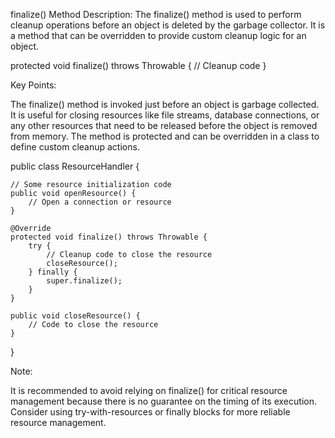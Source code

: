 finalize() Method
Description:
The finalize() method is used to perform cleanup operations before an object is deleted by the garbage collector. It is a method that can be overridden to provide custom cleanup logic for an object.

protected void finalize() throws Throwable {
    // Cleanup code
}


Key Points:

The finalize() method is invoked just before an object is garbage collected.
It is useful for closing resources like file streams, database connections, or any other resources that need to be released before the object is removed from memory.
The method is protected and can be overridden in a class to define custom cleanup actions.


public class ResourceHandler {
    
    // Some resource initialization code
    public void openResource() {
        // Open a connection or resource
    }
    
    @Override
    protected void finalize() throws Throwable {
        try {
            // Cleanup code to close the resource
            closeResource();
        } finally {
            super.finalize();
        }
    }

    public void closeResource() {
        // Code to close the resource
    }
}


Note:

It is recommended to avoid relying on finalize() for critical resource management because there is no guarantee on the timing of its execution.
Consider using try-with-resources or finally blocks for more reliable resource management.